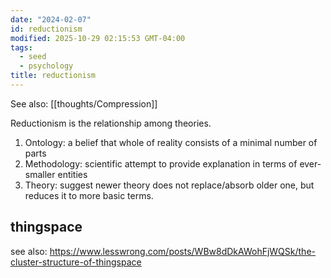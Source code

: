 ```yaml
---
date: "2024-02-07"
id: reductionism
modified: 2025-10-29 02:15:53 GMT-04:00
tags:
  - seed
  - psychology
title: reductionism
---
```


See also: [[thoughts/Compression]]

Reductionism is the relationship among theories.

1. Ontology: a belief that whole of reality consists of a minimal number of parts
2. Methodology: scientific attempt to provide explanation in terms of ever-smaller entities
3. Theory: suggest newer theory does not replace/absorb older one, but reduces it to more basic terms.

## thingspace

see also: https://www.lesswrong.com/posts/WBw8dDkAWohFjWQSk/the-cluster-structure-of-thingspace
